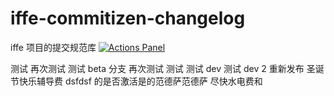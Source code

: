 # iffe-commitizen-changelog

iffe 项目的提交规范库
[![Actions Panel](https://img.shields.io/badge/actionspanel-enabled-brightgreen)](https://www.actionspanel.app/app/tangzijun/iffe-commit)

测试
再次测试
测试 beta 分支
再次测试
测试
测试 dev
测试 dev 2
重新发布
圣诞节快乐辅导费
dsfdsf
的是否激活是的范德萨范德萨
尽快水电费和
